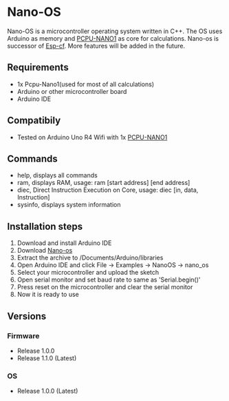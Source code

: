 # Nano-OS
Nano-OS is a microcontroller operating system written in C++. The OS uses Arduino as memory and [PCPU-NANO1](https://github.com/Pepe-57/pcpu-nano1) as core for calculations. Nano-os is successor of [Esp-cf](https://github.com/Pepe-57/esp-cf). More features will be added in the future.
## Requirements
- 1x Pcpu-Nano1(used for most of all calculations)
- Arduino or other microcontroller board
- Arduino IDE
## Compatibily
- Tested on Arduino Uno R4 Wifi with 1x [PCPU-NANO1](https://github.com/Pepe-57/pcpu-nano1)
## Commands
- help, displays all commands
- ram, displays RAM, usage: ram [start address] [end address]
- diec, Direct Instruction Execution on Core, usage: diec [in, data, Instruction]
- sysinfo, displays system information

## Installation steps
1. Download and install Arduino IDE
2. Download [Nano-os](https://github.com/Pepe-57/nano-os)
3. Extract the archive to /Documents/Arduino/libraries
4. Open Arduino IDE and click File -> Examples -> NanoOS -> nano_os
5. Select your microcontroller and upload the sketch
6. Open serial monitor and set baud rate to same as 'Serial.begin()'
7. Press reset on the microcontroller and clear the serial monitor
8. Now it is ready to use

## Versions
### Firmware
- Release 1.0.0
- Release 1.1.0 (Latest)
### OS
- Release 1.0.0 (Latest)
